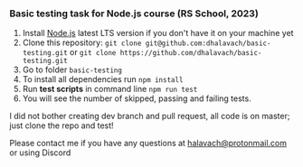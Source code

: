 ### Basic testing task for Node.js course (RS School, 2023)

1. Install [Node.js](https://nodejs.org/en/download/) latest LTS version if you don't have it on your machine yet
2. Clone this repository: `git clone git@github.com:dhalavach/basic-testing.git` or `git clone https://github.com/dhalavach/basic-testing.git`
3. Go to folder `basic-testing`
4. To install all dependencies run `npm install`
5. Run **test scripts** in command line  `npm run test`
6. You will see the number of skipped, passing and failing tests.

I did not bother creating dev branch and pull request, all code is on master; just clone the repo and test! 

Please contact me if you have any questions at halavach@protonmail.com or using Discord

